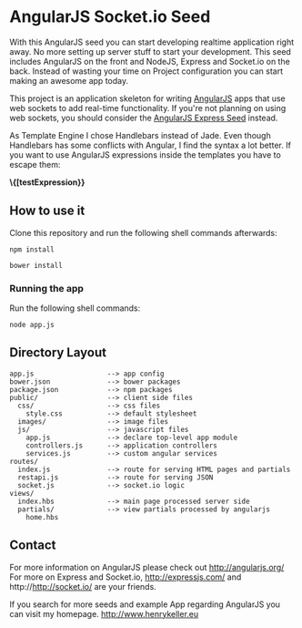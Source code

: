 # AngularJS Socket.io Seed

With this AngularJS seed you can start developing realtime application right away. No more setting
up server stuff to start your development. This seed includes AngularJS on the front and NodeJS, Express and
Socket.io on the back. Instead of wasting your time on Project configuration you can start making an awesome app today.

This project is an application skeleton for writing [AngularJS](http://angularjs.org/) apps that use
web sockets to add real-time functionality. If you're not planning on using web sockets, you
should consider the [AngularJS Express Seed](https://github.com/ganry/angularjs-express-seed) instead.

As Template Engine I chose Handlebars instead of Jade. Even though Handlebars has some conflicts with Angular,
I find the syntax a lot better. If you want to use AngularJS expressions inside the templates you have to escape them: 

**\\{[testExpression}}**

## How to use it

Clone this repository and run the following shell commands afterwards:

```shell
npm install
```

```shell
bower install
```

### Running the app

Run the following shell commands:

```shell
node app.js
```

## Directory Layout
    
    app.js                  --> app config
    bower.json              --> bower packages
    package.json            --> npm packages
    public/                 --> client side files
      css/                  --> css files
        style.css           --> default stylesheet
      images/               --> image files
      js/                   --> javascript files
        app.js              --> declare top-level app module
        controllers.js      --> application controllers
        services.js         --> custom angular services
    routes/
      index.js              --> route for serving HTML pages and partials
      restapi.js            --> route for serving JSON
      socket.js             --> socket.io logic
    views/
      index.hbs             --> main page processed server side
      partials/             --> view partials processed by angularjs
        home.hbs



## Contact

For more information on AngularJS please check out http://angularjs.org/
For more on Express and Socket.io, http://expressjs.com/ and http://http://socket.io/ are
your friends.

If you search for more seeds and example App regarding AngularJS you can visit my homepage.
http://www.henrykeller.eu
